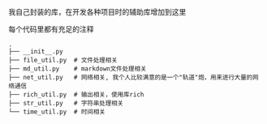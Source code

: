 我自己封装的库，在开发各种项目时的辅助库增加到这里

每个代码里都有充足的注释

```
.
├── __init__.py
├── file_util.py  # 文件处理相关
├── md_util.py    # markdown文件处理相关
├── net_util.py   # 网络相关, 我个人比较满意的是一个"轨道"炮，用来进行大量的网络通信
├── rich_util.py  # 输出相关，使用库rich
├── str_util.py   # 字符串处理相关
└── time_util.py  # 时间相关
```